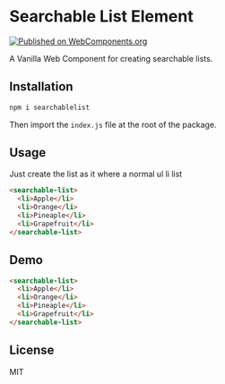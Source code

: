 # Searchable List Element
[![Published on WebComponents.org](https://img.shields.io/badge/webcomponents.org-published-blue.svg)](https://www.webcomponents.org/element/vanillawc/wc-bullet-chain)

A Vanilla Web Component for creating searchable lists.

## Installation
```sh
npm i searchablelist
```
Then import the `index.js` file at the root of the package.

## Usage
Just create the list as it where a normal ul li list

```html
<searchable-list>
  <li>Apple</li>
  <li>Orange</li>
  <li>Pineaple</li>
  <li>Grapefruit</li>
</searchable-list>
```
## Demo
<!--
```
<custom-element-demo>
  <template>
    <script src="src/searchableList.js"></script>
    <link rel="import" href="dev/index.html">
  </template>
</custom-element-demo>
```
-->
```html
<searchable-list>
  <li>Apple</li>
  <li>Orange</li>
  <li>Pineaple</li>
  <li>Grapefruit</li>
</searchable-list>
```

## License
MIT